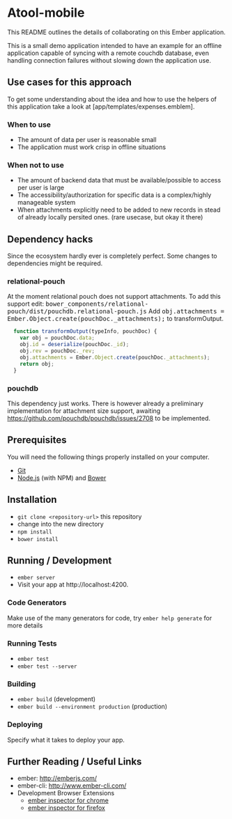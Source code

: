 # Atool-mobile

This README outlines the details of collaborating on this Ember application.

This is a small demo application intended to have an example for an offline
application capable of syncing with a remote couchdb database, even handling
connection failures without slowing down the application use.

## Use cases for this approach

To get some understanding about the idea and how to use the helpers of
this application take a look at [app/templates/expenses.emblem].

### When to use

* The amount of data per user is reasonable small
* The application must work crisp in offline situations

### When not to use

* The amount of backend data that must be available/possible
  to access per user is large
* The accessibility/authorization for specific data is a complex/highly manageable system
* When attachments explicitly need to be added to new records in stead
  of already locally persited ones. (rare usecase, but okay it there)

## Dependency hacks

Since the ecosystem hardly ever is completely perfect. Some changes to dependencies
might be required.

### relational-pouch
At the moment relational pouch does not support attachments. To add this
support edit: 
<tt>bower_components/relational-pouch/dist/pouchdb.relational-pouch.js</tt>
Add <tt>obj.attachments = Ember.Object.create(pouchDoc._attachments);</tt> to transformOutput.

```javascript
  function transformOutput(typeInfo, pouchDoc) {
    var obj = pouchDoc.data;
    obj.id = deserialize(pouchDoc._id);
    obj.rev = pouchDoc._rev;
    obj.attachments = Ember.Object.create(pouchDoc._attachments);
    return obj;
  }
```
### pouchdb

This dependency just works. There is however already a preliminary implementation for attachment
size support, awaiting https://github.com/pouchdb/pouchdb/issues/2708 to be implemented.


## Prerequisites

You will need the following things properly installed on your computer.

* [Git](http://git-scm.com/)
* [Node.js](http://nodejs.org/) (with NPM) and [Bower](http://bower.io/)

## Installation

* `git clone <repository-url>` this repository
* change into the new directory
* `npm install`
* `bower install`

## Running / Development

* `ember server`
* Visit your app at http://localhost:4200.

### Code Generators

Make use of the many generators for code, try `ember help generate` for more details

### Running Tests

* `ember test`
* `ember test --server`

### Building

* `ember build` (development)
* `ember build --environment production` (production)

### Deploying

Specify what it takes to deploy your app.

## Further Reading / Useful Links

* ember: http://emberjs.com/
* ember-cli: http://www.ember-cli.com/
* Development Browser Extensions
  * [ember inspector for chrome](https://chrome.google.com/webstore/detail/ember-inspector/bmdblncegkenkacieihfhpjfppoconhi)
  * [ember inspector for firefox](https://addons.mozilla.org/en-US/firefox/addon/ember-inspector/)
